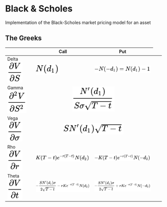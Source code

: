 # Black & Scholes
Implementation of the Black-Scholes market pricing model for an asset


## The Greeks
| | Call | Put |
|-|------|-----|
|Delta <img src="./images/delta_genform.svg" />| <img src="./images/delta_callform.svg" /> | <img src="./images/delta_putform.svg" /> |
|Gamma <img src="./images/gamma_genform.svg" /> <td colspan=2 align="center"><img src="./images/gamma.svg" /> 
|Vega <img src="./images/vega_genform.svg" /> <td colspan=2 align="center"><img src="./images/vega.svg" />
|Rho <img src="./images/rho_genform.svg" />| <img src="./images/rho_callform.svg" /> | <img src="./images/rho_putform.svg" /> |
|Theta <img src="./images/theta_genform.svg" />| <img src="./images/theta_callform.svg" /> | <img src="./images/theta_putform.svg" /> |
